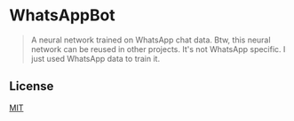 # WhatsAppBot

> A neural network trained on WhatsApp chat data.
> Btw, this neural network can be reused in other projects. It's not WhatsApp specific. I just used WhatsApp data to
> train
> it.

## License

[MIT](https://opensource.org/licenses/MIT)
